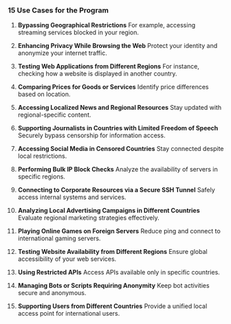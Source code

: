 ### 15 Use Cases for the Program

1. **Bypassing Geographical Restrictions**
   For example, accessing streaming services blocked in your region.

2. **Enhancing Privacy While Browsing the Web**
   Protect your identity and anonymize your internet traffic.

3. **Testing Web Applications from Different Regions**
   For instance, checking how a website is displayed in another country.

4. **Comparing Prices for Goods or Services**
   Identify price differences based on location.

5. **Accessing Localized News and Regional Resources**
   Stay updated with regional-specific content.

6. **Supporting Journalists in Countries with Limited Freedom of Speech**
   Securely bypass censorship for information access.

7. **Accessing Social Media in Censored Countries**
   Stay connected despite local restrictions.

8. **Performing Bulk IP Block Checks**
   Analyze the availability of servers in specific regions.

9. **Connecting to Corporate Resources via a Secure SSH Tunnel**
   Safely access internal systems and services.

10. **Analyzing Local Advertising Campaigns in Different Countries**
    Evaluate regional marketing strategies effectively.

11. **Playing Online Games on Foreign Servers**
    Reduce ping and connect to international gaming servers.

12. **Testing Website Availability from Different Regions**
    Ensure global accessibility of your web services.

13. **Using Restricted APIs**
    Access APIs available only in specific countries.

14. **Managing Bots or Scripts Requiring Anonymity**
    Keep bot activities secure and anonymous.

15. **Supporting Users from Different Countries**
    Provide a unified local access point for international users.
